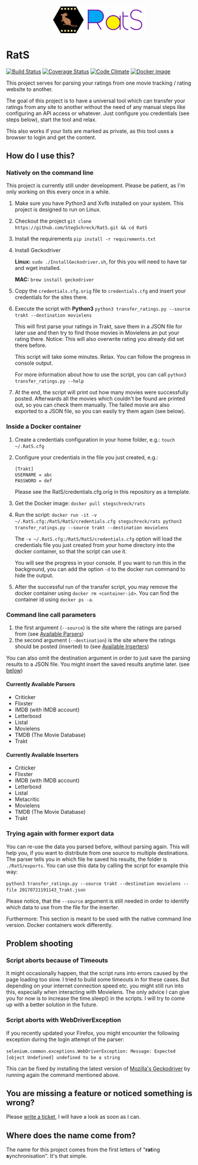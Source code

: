<p align="center">
  <img src="https://github.com/StegSchreck/RatS/blob/master/RatS/img/RatS.png" width="250px">
</p>

# RatS

[![Build Status](https://travis-ci.org/StegSchreck/RatS.svg?branch=master)](https://travis-ci.org/StegSchreck/RatS)
[![Coverage Status](https://coveralls.io/repos/github/StegSchreck/RatS/badge.svg?branch=master)](https://coveralls.io/github/StegSchreck/RatS?branch=master)
[![Code Climate](https://codeclimate.com/github/StegSchreck/RatS/badges/gpa.svg)](https://codeclimate.com/github/StegSchreck/RatS)
[![Docker image](https://images.microbadger.com/badges/image/stegschreck/rats.svg)](https://microbadger.com/images/stegschreck/rats)

This project serves for parsing your ratings from one movie tracking / rating website to another.

The goal of this project is to have a universal tool which can transfer your ratings from any site to another without 
the need of any manual steps like configuring an API access or whatever. 
Just configure you credentials (see steps below), start the tool and relax.

This also works if your lists are marked as private, as this tool uses a browser to login and get the content.

## How do I use this?

### Natively on the command line

This project is currently still under development. Please be patient, as I'm only working on this every once in a while.

1. Make sure you have Python3 and Xvfb installed on your system.
    This project is designed to run on Linux.
1. Checkout the project
    `git clone https://github.com/StegSchreck/RatS.git && cd RatS`
1. Install the requirements
    `pip install -r requirements.txt`
1. Install Geckodriver 

    **Linux:** `sudo ./InstallGeckodriver.sh`, for this you will need to have tar and wget installed.
    
    **MAC:** `brew install geckodriver`
1. Copy the `credentials.cfg.orig` file to `credentials.cfg` and insert your credentials for the sites there.
1. Execute the script with **Python3**
    `python3 transfer_ratings.py --source trakt --destination movielens`

    This will first parse your ratings in Trakt, save them in a JSON file for later use and then try to find those movies in Movielens an put your rating there. Notice: This will also overwrite rating you already did set there before.

    This script will take some minutes. Relax. You can follow the progress in console output.
    
    For more information about how to use the script, you can call 
    `python3 transfer_ratings.py --help`
1. At the end, the script will print out how many movies were successfully posted. Afterwards all the movies which couldn't be found are printed out, so you can check them manually. The failed movie are also exported to a JSON file, so you can easily try them again (see below).

### Inside a Docker container

1. Create a credentials configuration in your home folder, e.g.: `touch ~/.RatS.cfg`
1. Configure your credentials in the file you just created, e.g.:
    ```
    [Trakt]
    USERNAME = abc
    PASSWORD = def
    ```
    Please see the RatS/credentials.cfg.orig in this repository as a template.
1. Get the Docker image: `docker pull stegschreck/rats`
1. Run the script: `docker run -it -v ~/.RatS.cfg:/RatS/RatS/credentials.cfg stegschreck/rats python3 transfer_ratings.py --source trakt --destination movielens`
    
    The `-v ~/.RatS.cfg:/RatS/RatS/credentials.cfg` option will load the credentials file you just created from your home directory into the docker container, so that the script can use it.
    
    You will see the progress in your console. If you want to run this in the background, you can add the option `-d` to the docker run command to hide the output.
1. After the successful run of the transfer script, you may remove the docker container using `docker rm <container-id>`. 
    You can find the container id using `docker ps -a`.

### Command line call parameters

1. the first argument (`--source`) is the site where the ratings are parsed from (see [Available Parsers](#parsers))
1. the second argument  (`--destination`) is the site where the ratings should be posted (inserted) to (see [Available Inserters](#inserters))

You can also omit the destination argument in order to just save the parsing results to a JSON file. You might insert the saved results anytime later. (see [below](#retry))

<a name="parsers"></a>

#### Currently Available Parsers

* Criticker
* Flixster
* IMDB (with IMDB account)
* Letterboxd
* Listal
* Movielens
* TMDB (The Movie Database)
* Trakt

<a name="inserters"></a>

#### Currently Available Inserters

* Criticker
* Flixster
* IMDB (with IMDB account)
* Letterboxd
* Listal
* Metacritic
* Movielens
* TMDB (The Movie Database)
* Trakt

<a name="retry"></a>

### Trying again with former export data

You can re-use the data you parsed before, without parsing again. This will help you, if you want to distribute from one source to multiple destinations. The parser tells you in which file he saved his results, the folder is `./RatS/exports`. You can use this data by calling the script for example this way:

`python3 transfer_ratings.py --source trakt --destination movielens --file 20170721191143_Trakt.json`

Please notice, that the `--source` argument is still needed in order to identify which data to use from the file for the inserter.

Furthermore: This section is meant to be used with the native command line version. Docker containers work differently. 

## Problem shooting

### Script aborts because of Timeouts

It might occasionally happen, that the script runs into errors caused by the page loading too slow. I tried to build some timeouts in for these cases. But depending on your internet connection speed etc. you might still run into this, especially when interacting with Movielens. The only advice I can give you for now is to increase the time.sleep() in the scripts. I will try to come up with a better solution in the future.

### Script aborts with WebDriverException

If you recently updated your Firefox, you might encounter the following exception during the login attempt of the parser:

`selenium.common.exceptions.WebDriverException: Message: Expected [object Undefined] undefined to be a string`

This can be fixed by installing the latest version of [Mozilla's Geckodriver](https://github.com/mozilla/geckodriver) by running again the command mentioned above.


## You are missing a feature or noticed something is wrong?

Please [write a ticket](https://github.com/StegSchreck/RatS/issues/new), I will have a look as soon as I can.

## Where does the name come from?

The name for this project comes from the first letters of "**rat**ing **s**ynchronisation". It's that simple.
